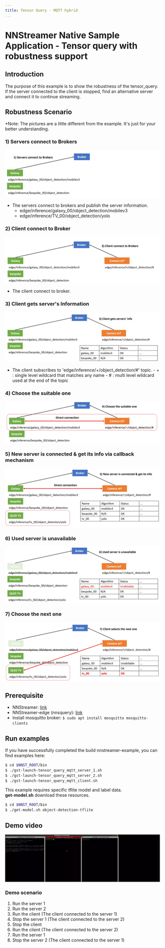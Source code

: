 ```yaml
---
title: Tensor Query - MQTT hybrid
...
```


# NNStreamer Native Sample Application - Tensor query with robustness support
## Introduction
The purpose of this example is to show the robustness of the tensor_query.  
If the server connected to the client is stopped, find an alternative server and connect it to continue streaming.  

## Robustness Scenario
*Note: The pictures are a little different from the example. It's just for your better understanding.  
### 1) Servers connect to Brokers
![robust_mqtt_01](./res/robust_mqtt_01.jpg)
  - The servers connect to brokers and publish the server information.
    - edge/inference/galaxy_00/object_detection/mobilev3
    - edge/inference/TV_00/object_detection/yolo

### 2) Client connect to Broker
![robust_mqtt_02](./res/robust_mqtt_02.jpg)
  - The client connect to broker.

### 3) Client gets server's Information
![robust_mqtt_03](./res/robust_mqtt_03.jpg)
  -  The client subscribes to 'edge/inference/+/object_detection/#' topic.
    - \+ : single level wildcard that matches any name
    - \# : multi level wildcard used at the end of the topic

### 4) Choose the suitable one
![robust_mqtt_04](./res/robust_mqtt_04.jpg)

### 5) New server is connected & get its info via callback mechanism
![robust_mqtt_05](./res/robust_mqtt_05.jpg)

### 6) Used server is unavailable
![robust_mqtt_06](./res/robust_mqtt_06.jpg)

### 7) Choose the next one
![robust_mqtt_07](./res/robust_mqtt_07.jpg)

## Prerequisite
 - NNStreamer: [link](https://github.com/nnstreamer/nnstreamer/wiki/usage-examples-screenshots)
 - NNStreamer-edge (nnsquery): [link](https://github.com/nnstreamer/nnstreamer-edge/tree/master/src/libsensor)
 - Install mosquitto broker: `$ sudo apt install mosquitto mosquitto-clients`

## Run examples
If you have successfully completed the build nnstreamer-example, you can find examples here:  
```bash
$ cd $NNST_ROOT/bin
$ ./gst-launch-tensor_query_mqtt_server_1.sh
$ ./gst-launch-tensor_query_mqtt_server_2.sh
$ ./gst-launch-tensor_query_mqtt_client.sh
```

This example requires specific tflite model and label data.  
**get-model.sh** download these resources.
```bash
$ cd $NNST_ROOT/bin
$ ./get-model.sh object-detection-tflite
```

## Demo video
![demo_video](./res/demo_video.webp)
### Demo scenario
1) Run the server 1
2) Run the server 2
3) Run the client (The client connected to the server 1)
4) Stop the server 1 (The client connected to the server 2)
5) Stop the client
6) Run the client (The client connected to the server 2)
7) Run the server 1
8) Stop the server 2 (The client connected to the server 1)
